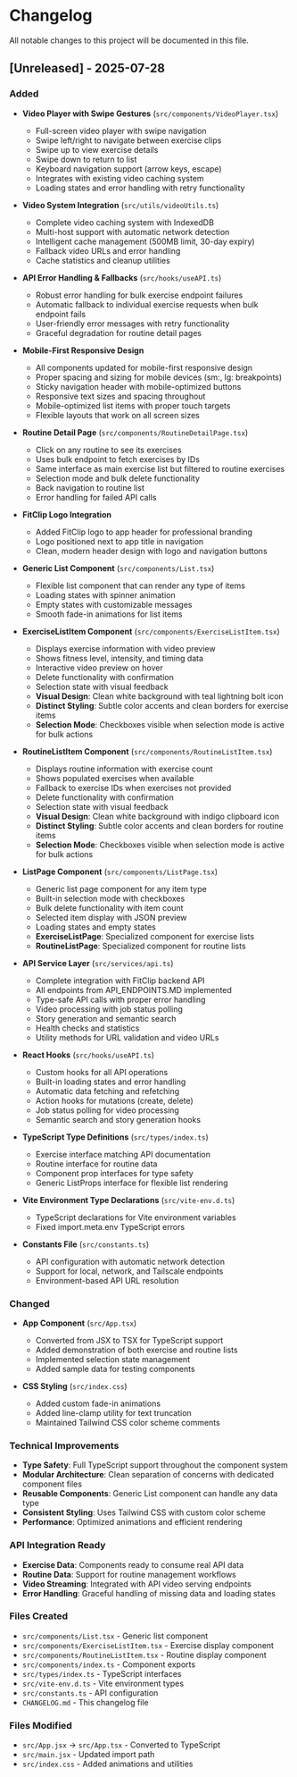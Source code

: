 # Changelog

All notable changes to this project will be documented in this file.

## [Unreleased] - 2025-07-28

### Added
- **Video Player with Swipe Gestures** (`src/components/VideoPlayer.tsx`)
  - Full-screen video player with swipe navigation
  - Swipe left/right to navigate between exercise clips
  - Swipe up to view exercise details
  - Swipe down to return to list
  - Keyboard navigation support (arrow keys, escape)
  - Integrates with existing video caching system
  - Loading states and error handling with retry functionality

- **Video System Integration** (`src/utils/videoUtils.ts`)
  - Complete video caching system with IndexedDB
  - Multi-host support with automatic network detection
  - Intelligent cache management (500MB limit, 30-day expiry)
  - Fallback video URLs and error handling
  - Cache statistics and cleanup utilities

- **API Error Handling & Fallbacks** (`src/hooks/useAPI.ts`)
  - Robust error handling for bulk exercise endpoint failures
  - Automatic fallback to individual exercise requests when bulk endpoint fails
  - User-friendly error messages with retry functionality
  - Graceful degradation for routine detail pages

- **Mobile-First Responsive Design**
  - All components updated for mobile-first responsive design
  - Proper spacing and sizing for mobile devices (sm:, lg: breakpoints)
  - Sticky navigation header with mobile-optimized buttons
  - Responsive text sizes and spacing throughout
  - Mobile-optimized list items with proper touch targets
  - Flexible layouts that work on all screen sizes

- **Routine Detail Page** (`src/components/RoutineDetailPage.tsx`)
  - Click on any routine to see its exercises
  - Uses bulk endpoint to fetch exercises by IDs
  - Same interface as main exercise list but filtered to routine exercises
  - Selection mode and bulk delete functionality
  - Back navigation to routine list
  - Error handling for failed API calls

- **FitClip Logo Integration**
  - Added FitClip logo to app header for professional branding
  - Logo positioned next to app title in navigation
  - Clean, modern header design with logo and navigation buttons

- **Generic List Component** (`src/components/List.tsx`)
  - Flexible list component that can render any type of items
  - Loading states with spinner animation
  - Empty states with customizable messages
  - Smooth fade-in animations for list items

- **ExerciseListItem Component** (`src/components/ExerciseListItem.tsx`)
  - Displays exercise information with video preview
  - Shows fitness level, intensity, and timing data
  - Interactive video preview on hover
  - Delete functionality with confirmation
  - Selection state with visual feedback
  - **Visual Design**: Clean white background with teal lightning bolt icon
  - **Distinct Styling**: Subtle color accents and clean borders for exercise items
  - **Selection Mode**: Checkboxes visible when selection mode is active for bulk actions

- **RoutineListItem Component** (`src/components/RoutineListItem.tsx`)
  - Displays routine information with exercise count
  - Shows populated exercises when available
  - Fallback to exercise IDs when exercises not provided
  - Delete functionality with confirmation
  - Selection state with visual feedback
  - **Visual Design**: Clean white background with indigo clipboard icon
  - **Distinct Styling**: Subtle color accents and clean borders for routine items
  - **Selection Mode**: Checkboxes visible when selection mode is active for bulk actions

- **ListPage Component** (`src/components/ListPage.tsx`)
  - Generic list page component for any item type
  - Built-in selection mode with checkboxes
  - Bulk delete functionality with item count
  - Selected item display with JSON preview
  - Loading states and empty states
  - **ExerciseListPage**: Specialized component for exercise lists
  - **RoutineListPage**: Specialized component for routine lists

- **API Service Layer** (`src/services/api.ts`)
  - Complete integration with FitClip backend API
  - All endpoints from API_ENDPOINTS.MD implemented
  - Type-safe API calls with proper error handling
  - Video processing with job status polling
  - Story generation and semantic search
  - Health checks and statistics
  - Utility methods for URL validation and video URLs

- **React Hooks** (`src/hooks/useAPI.ts`)
  - Custom hooks for all API operations
  - Built-in loading states and error handling
  - Automatic data fetching and refetching
  - Action hooks for mutations (create, delete)
  - Job status polling for video processing
  - Semantic search and story generation hooks

- **TypeScript Type Definitions** (`src/types/index.ts`)
  - Exercise interface matching API documentation
  - Routine interface for routine data
  - Component prop interfaces for type safety
  - Generic ListProps interface for flexible list rendering

- **Vite Environment Type Declarations** (`src/vite-env.d.ts`)
  - TypeScript declarations for Vite environment variables
  - Fixed import.meta.env TypeScript errors

- **Constants File** (`src/constants.ts`)
  - API configuration with automatic network detection
  - Support for local, network, and Tailscale endpoints
  - Environment-based API URL resolution

### Changed
- **App Component** (`src/App.tsx`)
  - Converted from JSX to TSX for TypeScript support
  - Added demonstration of both exercise and routine lists
  - Implemented selection state management
  - Added sample data for testing components

- **CSS Styling** (`src/index.css`)
  - Added custom fade-in animations
  - Added line-clamp utility for text truncation
  - Maintained Tailwind CSS color scheme comments

### Technical Improvements
- **Type Safety**: Full TypeScript support throughout the component system
- **Modular Architecture**: Clean separation of concerns with dedicated component files
- **Reusable Components**: Generic List component can handle any data type
- **Consistent Styling**: Uses Tailwind CSS with custom color scheme
- **Performance**: Optimized animations and efficient rendering

### API Integration Ready
- **Exercise Data**: Components ready to consume real API data
- **Routine Data**: Support for routine management workflows
- **Video Streaming**: Integrated with API video serving endpoints
- **Error Handling**: Graceful handling of missing data and loading states

### Files Created
- `src/components/List.tsx` - Generic list component
- `src/components/ExerciseListItem.tsx` - Exercise display component
- `src/components/RoutineListItem.tsx` - Routine display component
- `src/components/index.ts` - Component exports
- `src/types/index.ts` - TypeScript interfaces
- `src/vite-env.d.ts` - Vite environment types
- `src/constants.ts` - API configuration
- `CHANGELOG.md` - This changelog file

### Files Modified
- `src/App.jsx` → `src/App.tsx` - Converted to TypeScript
- `src/main.jsx` - Updated import path
- `src/index.css` - Added animations and utilities 